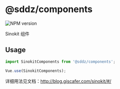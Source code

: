 # @sddz/components

![NPM version](https://img.shields.io/npm/v/@sddz/components.svg?style=flat-square)

Sinokit 组件

## Usage

```js
import SinokitComponents from '@sddz/components';

Vue.use(SinokitComponents);
```

详细用法见文档：http://blog.giscafer.com/sinokit/#/
